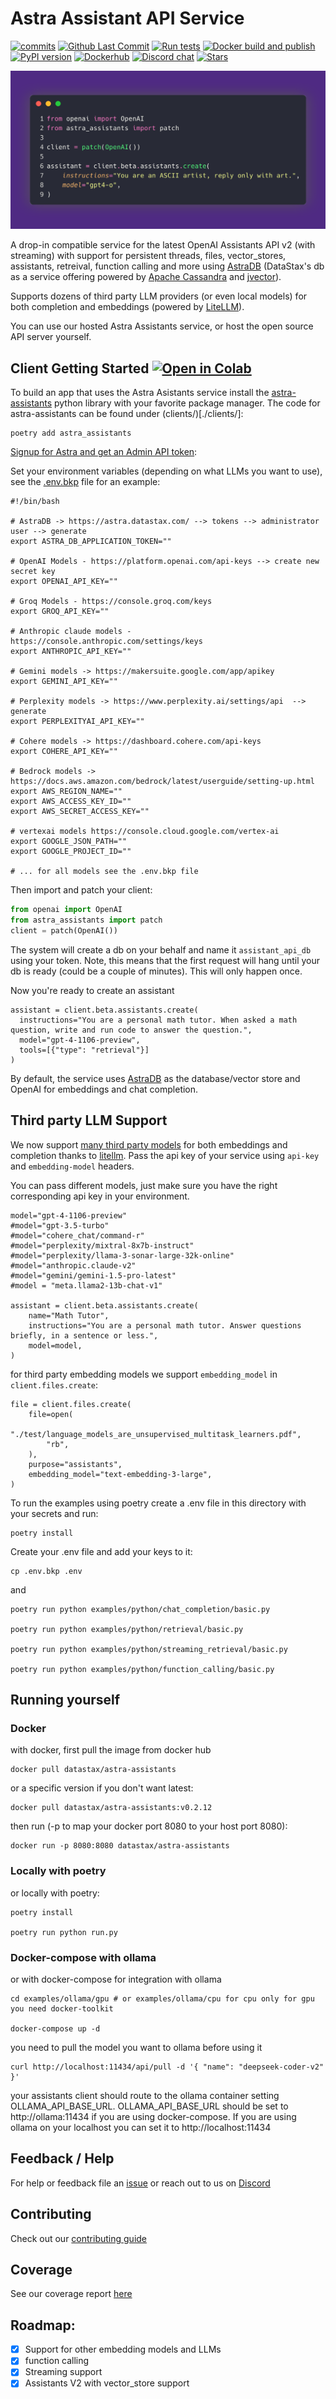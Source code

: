 # Astra Assistant API Service
[![commits](https://img.shields.io/github/commit-activity/m/datastax/astra-assistants-api)](https://github.com/datastax/astra-assistants-api/commits/main)
[![Github Last Commit](https://img.shields.io/github/last-commit/datastax/astra-assistants-api)](https://github.com/datastax/astra-assistants-api/commits/main)
[![Run tests](https://github.com/datastax/astra-assistants-api/actions/workflows/run-tests.yml/badge.svg?branch=main)](https://github.com/datastax/astra-assistants-api/actions/workflows/run-tests.yml)
[![Docker build and publish](https://github.com/datastax/astra-assistants-api/actions/workflows/docker.yml/badge.svg)](https://github.com/datastax/astra-assistants-api/actions/workflows/docker.yml)
[![PyPI version](https://badge.fury.io/py/astra-assistants.svg)](https://badge.fury.io/py/astra-assistants)
[![Dockerhub](https://img.shields.io/static/v1?label=Pull%20from&message=DockerHub&color=blue&logo=Docker&style=flat-square)](https://hub.docker.com/r/datastax/astra-assistants)
[![Discord chat](https://img.shields.io/static/v1?label=Chat%20on&message=Discord&color=blue&logo=Discord&style=flat-square)](https://discord.gg/MEFVXUvsuy)
[![Stars](https://img.shields.io/github/stars/datastax/astra-assistants-api?style=social)](https://github.com/datastax/astra-assistants-api/stargazers)


![create_assistant](images/create_assistant.gif)

A drop-in compatible service for the latest OpenAI Assistants API v2 (with streaming) with support for persistent threads, files, vector_stores, assistants, retreival, function calling and more using [AstraDB](https://astra.datastax.com) (DataStax's db as a service offering powered by [Apache Cassandra](https://cassandra.apache.org/_/index.html) and [jvector](https://github.com/jbellis/jvector)).

Supports dozens of third party LLM providers (or even local models) for both completion and embeddings (powered by [LiteLLM](https://github.com/BerriAI/litellm)). 

You can use our hosted Astra Assistants service, or host the open source API server yourself.

## Client Getting Started [![Open in Colab](https://colab.research.google.com/assets/colab-badge.svg)](https://colab.research.google.com/gist/phact/a80dc113dd637ba4c4193415e69198c6/assistants_api_overview_python.ipynb)

To build an app that uses the Astra Asistants service install the [astra-assistants](https://pypi.org/project/astra-assistants/) python library with your favorite package manager. The code for astra-assistants can be found under (clients/)[./clients/]:

```
poetry add astra_assistants
```

[Signup for Astra and get an Admin API token](https://astra.datastax.com/signup):

Set your environment variables (depending on what LLMs you want to use), see the [.env.bkp](./.env.bkp) file for an example:

```
#!/bin/bash

# AstraDB -> https://astra.datastax.com/ --> tokens --> administrator user --> generate
export ASTRA_DB_APPLICATION_TOKEN=""

# OpenAI Models - https://platform.openai.com/api-keys --> create new secret key
export OPENAI_API_KEY=""

# Groq Models - https://console.groq.com/keys
export GROQ_API_KEY=""

# Anthropic claude models - https://console.anthropic.com/settings/keys
export ANTHROPIC_API_KEY=""

# Gemini models -> https://makersuite.google.com/app/apikey
export GEMINI_API_KEY=""

# Perplexity models -> https://www.perplexity.ai/settings/api  --> generate
export PERPLEXITYAI_API_KEY=""

# Cohere models -> https://dashboard.cohere.com/api-keys
export COHERE_API_KEY=""

# Bedrock models -> https://docs.aws.amazon.com/bedrock/latest/userguide/setting-up.html
export AWS_REGION_NAME=""
export AWS_ACCESS_KEY_ID=""
export AWS_SECRET_ACCESS_KEY=""

# vertexai models https://console.cloud.google.com/vertex-ai
export GOOGLE_JSON_PATH=""
export GOOGLE_PROJECT_ID=""

# ... for all models see the .env.bkp file
```

Then import and patch your client:

```python
from openai import OpenAI
from astra_assistants import patch
client = patch(OpenAI())
```
The system will create a db on your behalf and name it `assistant_api_db` using your token. Note, this means that the first request will hang until your db is ready (could be a couple of minutes). This will only happen once.

Now you're ready to create an assistant

```
assistant = client.beta.assistants.create(
  instructions="You are a personal math tutor. When asked a math question, write and run code to answer the question.",
  model="gpt-4-1106-preview",
  tools=[{"type": "retrieval"}]
)
```

By default, the service uses [AstraDB](https://astra.datastax.com/signup) as the database/vector store and OpenAI for embeddings and chat completion.


## Third party LLM Support

We now support [many third party models](https://docs.litellm.ai/docs/providers) for both embeddings and completion thanks to [litellm](https://github.com/BerriAI/litellm). Pass the api key of your service using `api-key` and `embedding-model` headers.

You can pass different models, just make sure you have the right corresponding api key in your environment.

```
model="gpt-4-1106-preview"
#model="gpt-3.5-turbo"
#model="cohere_chat/command-r"
#model="perplexity/mixtral-8x7b-instruct"
#model="perplexity/llama-3-sonar-large-32k-online"
#model="anthropic.claude-v2"
#model="gemini/gemini-1.5-pro-latest"
#model = "meta.llama2-13b-chat-v1"

assistant = client.beta.assistants.create(
    name="Math Tutor",
    instructions="You are a personal math tutor. Answer questions briefly, in a sentence or less.",
    model=model,
)
```

for third party embedding models we support `embedding_model` in `client.files.create`:
```
file = client.files.create(
    file=open(
        "./test/language_models_are_unsupervised_multitask_learners.pdf",
        "rb",
    ),
    purpose="assistants",
    embedding_model="text-embedding-3-large",
)
```

To run the examples using poetry create a .env file in this directory with your secrets and run:

    poetry install

Create your .env file and add your keys to it:

    cp .env.bkp .env

and 

    poetry run python examples/python/chat_completion/basic.py

    poetry run python examples/python/retrieval/basic.py

    poetry run python examples/python/streaming_retrieval/basic.py

    poetry run python examples/python/function_calling/basic.py


## Running yourself

### Docker

with docker, first pull the image from docker hub

    docker pull datastax/astra-assistants

or a specific version if you don't want latest:

    docker pull datastax/astra-assistants:v0.2.12

then run (-p to map your docker port 8080 to your host port 8080):

    docker run -p 8080:8080 datastax/astra-assistants


### Locally with poetry

or locally with poetry:

    poetry install

    poetry run python run.py

### Docker-compose with ollama

or with docker-compose for integration with ollama

    cd examples/ollama/gpu # or examples/ollama/cpu for cpu only for gpu you need docker-toolkit

    docker-compose up -d

you need to pull the model you want to ollama before using it

    curl http://localhost:11434/api/pull -d '{ "name": "deepseek-coder-v2" }'

your assistants client should route to the ollama container setting OLLAMA_API_BASE_URL. OLLAMA_API_BASE_URL should be set to http://ollama:11434 if you are using docker-compose. If you are using ollama on your localhost you can set it to http://localhost:11434


## Feedback / Help
For help or feedback file an [issue](https://github.com/datastax/astra-assistants-api/issues) or reach out to us on [Discord](https://discord.gg/j6vgnRke)

## Contributing

Check out our [contributing guide](./CONTRIBUTING.md)

## Coverage

See our coverage report [here](./coverage.md)

## Roadmap:
 - [X] Support for other embedding models and LLMs
 - [X] function calling
 - [X] Streaming support
 - [X] Assistants V2 with vector_store support
